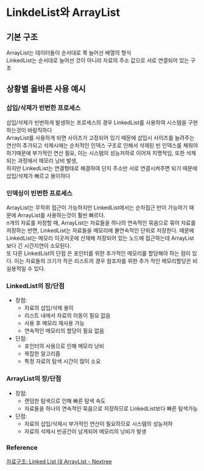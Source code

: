 # LinkdeList와 ArrayList
## 기본 구조
ArrayList는 데이터들이 순서대로 쭉 늘어선 배열의 형식 <br>
LinkedList는 순서대로 늘어선 것이 아니라 자료의 주소 값으로 서로 연결되어 있는 구조
## 상황별 올바른 사용 예시
### 삽입/삭제가 빈번한 프로세스
삽입/삭제가 빈번하게 발생하는 프로세스의 경우 LinkedList를 사용하여 시스템을 구현 하는것이 바람직하다 <br>
ArrayList를 사용하게 되면 사이즈가 고정되어 있기 때문에 삽입시 사이즈를 늘려주는 연산이 추가되고 삭제시에는 순차적인 인덱스 구조로 인해서 삭제된 빈 인덱스를 채워야 하기때문에 부가적인 연산 필요, 이는 시스템의 성능저하로 이어져 치명적임, 또한 삭제되는 과정에서 메모리 낭비 발생,<br>
하지만 LinkedList는 연결형태로 해결하여 단지 주소만 서로 연결시켜주면 되기 때문에 삽입/삭제가 빠르고 용이하다 
### 인덱싱이 빈번한 프로세스
ArrayList는 무작위 접근이 가능하지만 LinkedList에서는 순차접근 만이 가능하기 때문에 ArrayList를 사용하는것이 훨씬 빠르다.<br>
n개의 자료를 저장할 때, ArrayList는 자료들을 하나의 연속적인 묶음으로 묶어 자료를 저장하는 반면, LinkedList는 자료들을 메모리에 불연속적인 단위로 저장한다. 때문에 LinkedList는 메모리 이곳저곳에 산재해 저장되어 있는 노드에 접근하는데 ArrayList보다 긴 시간지연이 소모된다.<br>
또 다른 LinkedList의 단점 은 포인터를 위한 추가적인 메모리를 할당해야 하는 점이 있다. 이는 자료들의 크기가 작은 리스트의 경우 참조자를 위한 추가 적인 메모리할당은 비실용적일 수 있다.

### LinkedList의 장/단점
- 장점:
    - 자료의 삽입/삭제 용이
    - 리스트 내에서 자료의 이동이 필요 없음
    - 사용 후 메모리 재사용 가능
    - 연속적인 메모리의 할당이 필요 없음
- 단점:
    - 포인터의 사용으로 인해 메모리 낭비
    - 복잡한 알고리즘
    - 특정 자료의 탐색 시간이 많이 소요

### ArrayList의 장/단점
- 장점:
    - 랜덤한 탐색으로 인해 빠른 탐색 속도
    - 자료들을 하나의 연속적인 묶음으로 저장하므로 LinkedList보다 빠른 탐색가능
- 단점:
    - 자료의 삽입/삭제시 부가적인 연산이 필요하므로 시스템의 성능저하
    - 자료의 삭제시 빈공간이 남게되어 메모리의 낭비가 발생

### Reference
[자료구조: Linked List 대 ArrayList - Nextree](http://www.nextree.co.kr/p6506/)
